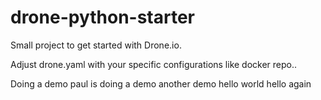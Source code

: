 # drone-python-starter
Small project to get started with Drone.io.

Adjust drone.yaml with your specific configurations like docker repo..

Doing a demo
paul is doing a demo
another demo
hello world
hello again
